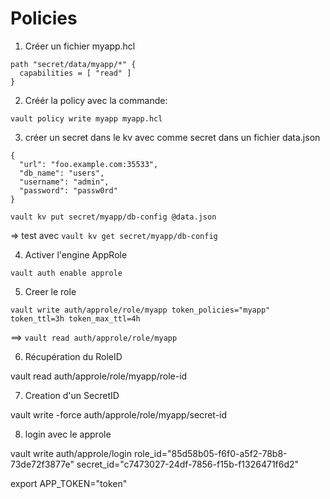 # Policies

1. Créer un fichier myapp.hcl

```hcl
path "secret/data/myapp/*" {
  capabilities = [ "read" ]
}
```

2. Créér la policy avec la commande:

```
vault policy write myapp myapp.hcl
```

3. créer un secret dans le kv avec comme secret dans un fichier data.json

```
{
  "url": "foo.example.com:35533",
  "db_name": "users",
  "username": "admin",
  "password": "passw0rd"
}
```
```
vault kv put secret/myapp/db-config @data.json
```

=> test avec  ```vault kv get secret/myapp/db-config```


4. Activer l'engine AppRole

```
vault auth enable approle
```
5. Creer le role

```
vault write auth/approle/role/myapp token_policies="myapp" token_ttl=3h token_max_ttl=4h
```

==> ```vault read auth/approle/role/myapp```

6. Récupération du RoleID

vault read auth/approle/role/myapp/role-id

7. Creation d'un SecretID

vault write -force auth/approle/role/myapp/secret-id

8. login avec le approle

vault write auth/approle/login role_id="85d58b05-f6f0-a5f2-78b8-73de72f3877e" secret_id="c7473027-24df-7856-f15b-f1326471f6d2"

export APP_TOKEN="token"
